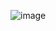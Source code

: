 ![image](https://user-images.githubusercontent.com/12504922/148780414-bd9f6d2c-d9b2-46b5-b679-058385a4518f.png)
